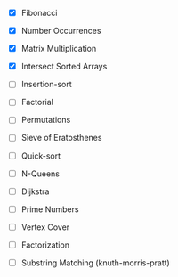 - [x] Fibonacci

- [x] Number Occurrences 



- [x] Matrix Multiplication

- [x] Intersect Sorted Arrays

- [ ] Insertion-sort

- [ ] Factorial

- [ ] Permutations

- [ ] Sieve of Eratosthenes

- [ ] Quick-sort

- [ ] N-Queens

- [ ] Dijkstra

- [ ] Prime Numbers


- [ ] Vertex Cover

- [ ] Factorization


- [ ] Substring Matching (knuth-morris-pratt)


